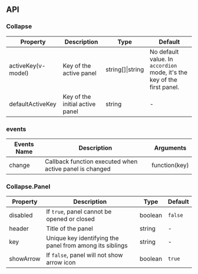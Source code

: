 ## API

### Collapse

| Property | Description | Type | Default |
| -------- | ----------- | ---- | ------- |
| activeKey(v-model) | Key of the active panel | string\[]\|string | No default value. In `accordion` mode, it's the key of the first panel. |
| defaultActiveKey | Key of the initial active panel | string | - |

### events
| Events Name | Description | Arguments |
| --- | --- | --- |
| change | Callback function executed when active panel is changed  | function(key) |

### Collapse.Panel

| Property | Description | Type | Default |
| -------- | ----------- | ---- | ------- |
| disabled | If `true`, panel cannot be opened or closed | boolean | `false` |
| header | Title of the panel | string | - |
| key | Unique key identifying the panel from among its siblings | string | - |
| showArrow | If `false`, panel will not show arrow icon | boolean | `true` |
